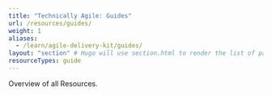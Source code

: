 ```yaml
---
title: "Technically Agile: Guides"
url: /resources/guides/
weight: 1
aliases:
  - /learn/agile-delivery-kit/guides/
layout: "section" # Hugo will use section.html to render the list of pages
resourceTypes: guide
---
```


Overview of all Resources.
